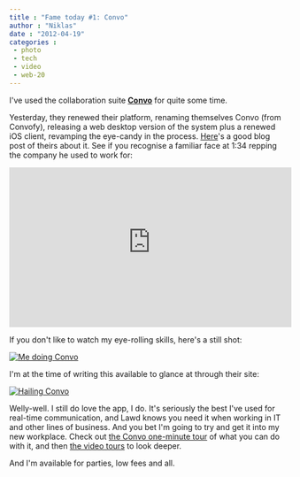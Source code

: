 ```yaml
---
title : "Fame today #1: Convo"
author : "Niklas"
date : "2012-04-19"
categories : 
 - photo
 - tech
 - video
 - web-20
---
```


I've used the collaboration suite [**Convo**](http://convo.com) for quite some time.

Yesterday, they renewed their platform, renaming themselves Convo (from Convofy), releasing a web desktop version of the system plus a renewed iOS client, revamping the eye-candy in the process. [Here](http://blog.convo.com/2012/04/18/introducing-convo)'s a good blog post of theirs about it. See if you recognise a familiar face at 1:34 repping the company he used to work for:

<iframe width="510" height="289" src="https://www.youtube-nocookie.com/embed/LH6J9GpaKFk?rel=0" frameborder="0" allowfullscreen></iframe>

If you don't like to watch my eye-rolling skills, here's a still shot:

[![Me doing Convo](https://niklasblog.com/wp-content/2012-04-19_10.04.53.png "All frog-like")](https://niklasblog.com/?attachment_id=10516)

I'm at the time of writing this available to glance at through their site:

[![Hailing Convo](https://niklasblog.com/wp-content/2012-04-18_14.04.561.png "Hailing Convo")](https://niklasblog.com/?attachment_id=10522)

Welly-well. I still do love the app, I do. It's seriously the best I've used for real-time communication, and Lawd knows you need it when working in IT and other lines of business. And you bet I'm going to try and get it into my new workplace. Check out [the Convo one-minute tour](http://www.convo.com/tour/index.html) of what you can do with it, and then [the video tours](http://www.convo.com/tour/videos.html) to look deeper.

And I'm available for parties, low fees and all.
